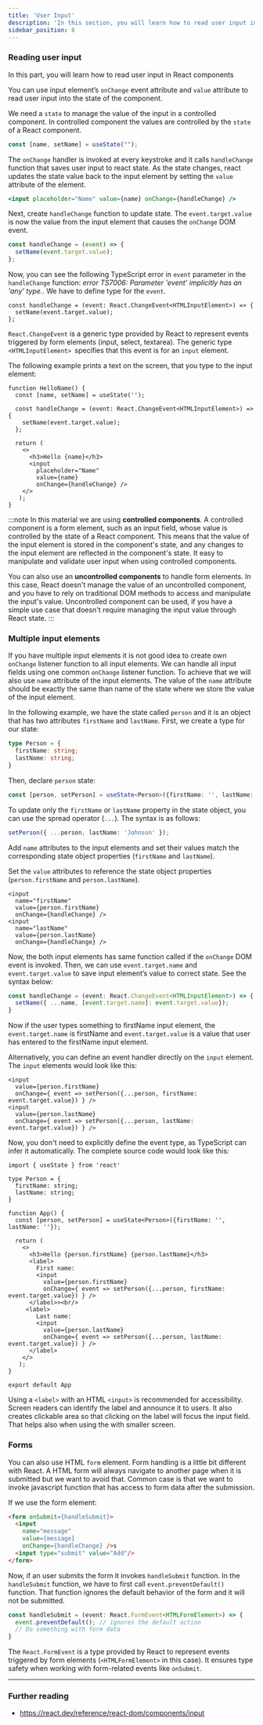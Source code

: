 ```yaml
---
title: 'User Input'
description: 'In this section, you will learn how to read user input in React components'
sidebar_position: 8
---
```

### Reading user input
In this part, you will learn how to read user input in React components

You can use input element’s `onChange` event attribute and `value` attribute to read user input into the state of the component. 

We need a `state` to manage the value of the input in a controlled component. In controlled component the values are controlled by the `state` of a React component. 
```js
const [name, setName] = useState("");
```
The `onChange` handler is invoked at every keystroke and it calls `handleChange` function that saves user input to react state. As the state changes, react updates the state value back to the input element by setting the `value` attribute of the element.
```jsx
<input placeholder="Name" value={name} onChange={handleChange} />
```
Next, create `handleChange` function to update state. The `event.target.value` is now the value from the input element that causes the `onChange`  DOM event.
```jsx
const handleChange = (event) => {
  setName(event.target.value);
};
```
Now, you can see the following TypeScript error in `event` parameter in the `handleChange` function: *error TS7006: Parameter 'event' implicitly has an 'any' type.*. We have to define type for the `event`.

```tsx
const handleChange = (event: React.ChangeEvent<HTMLInputElement>) => {
  setName(event.target.value); 
};
```
`React.ChangeEvent` is a generic type provided by React to represent events triggered by form elements (input, select, textarea). The generic type `<HTMLInputElement> `specifies that this event is for an `input` element.

The following example prints a text on the screen, that you type to the input element:

```tsx
function HelloName() {
  const [name, setName] = useState('');
  
  const handleChange = (event: React.ChangeEvent<HTMLInputElement>) => {
    setName(event.target.value); 
  };
  
  return (
    <>
      <h3>Hello {name}</h3>
      <input 
        placeholder="Name" 
        value={name} 
        onChange={handleChange} />
    </>
   );
}
```
:::note
In this material we are using **controlled components**. A controlled component is a form element, such as an input field, whose value is controlled by the state of a React component. This means that the value of the input element is stored in the component's state, and any changes to the input element are reflected in the component's state. It easy to manipulate and validate user input when using controlled components.

You can also use an **uncontrolled components** to handle form elements. In this case, React doesn't manage the value of an uncontrolled component, and you have to rely on traditional DOM methods to access and manipulate the input's value. Uncontrolled component can be used, if you have a simple use case that doesn't require managing the input value through React state.
:::

### Multiple input elements
If you have multiple input elements it is not good idea to create own `onChange` listener function to all input elements. We can handle all input fields using one common `onChange` listener function. To achieve that we will also use `name` attribute of the input elements. The value of the `name` attribute should be exactly the same than name of the state where we store the value of the input element.

In the following example, we have the state called `person` and it is an object that has two attributes `firstName` and `lastName`. First, we create a type for our state:
```ts
type Person = {
  firstName: string;
  lastName: string;
}
```
Then, declare `person` state:
```ts
const [person, setPerson] = useState<Person>({firstName: '', lastName: ''});
```
To update only the `firstName` or `lastName` property in the state object, you can use the spread operator (`...`). The syntax is as follows:
```ts
setPerson({ ...person, lastName: 'Johnson' });
```
Add `name` attributes to the input elements and set their values match the corresponding state object properties (`firstName` and `lastName`).

Set the `value` attributes to reference the state object properties (`person.firstName` and `person.lastName`).
```tsx
<input 
  name="firstName"
  value={person.firstName} 
  onChange={handleChange} />
<input 
  name="lastName"
  value={person.lastName} 
  onChange={handleChange} />
```
Now, the both input elements has same function called if the `onChange` DOM event is invoked. Then, we can use `event.target.name` and `event.target.value` to save input element’s value to correct state. See the syntax below:

```ts
const handleChange = (event: React.ChangeEvent<HTMLInputElement>) => {
  setName({ ...name, [event.target.name]: event.target.value});
}
```
Now if the user types something to firstName input element, the `event.target.name` is firstName and `event.target.value` is a value that user has entered to the firstName input element.

Alternatively, you can define an event handler directly on the `input` element. The `input` elements would look like this:
```tsx
<input 
  value={person.firstName} 
  onChange={ event => setPerson({...person, firstName: event.target.value}) } />
<input 
  value={person.lastName} 
  onChange={ event => setPerson({...person, lastName: event.target.value}) } />
```
Now, you don't need to explicitly define the event type, as TypeScript can infer it automatically. The complete source code would look like this:
```tsx
import { useState } from 'react'

type Person = {
  firstName: string;
  lastName: string;
}

function App() {
  const [person, setPerson] = useState<Person>({firstName: '', lastName: ''});
 
  return (
    <>
      <h3>Hello {person.firstName} {person.lastName}</h3>
      <label>
        First name:
        <input 
          value={person.firstName} 
          onChange={ event => setPerson({...person, firstName: event.target.value}) } />
      </label>><br/>
     <label>
        Last name:
        <input 
          value={person.lastName} 
          onChange={ event => setPerson({...person, lastName: event.target.value}) } />
      </label>   
    </>
   );
}

export default App
```
Using a `<label>` with an HTML `<input>` is recommended for accessibility. Screen readers can identify the label and announce it to users. It also creates clickable area so that clicking on the label will focus the input field. That helps also when using the with smaller screen. 

### Forms
You can also use HTML `form` element. Form handling is a little bit different with React. A HTML form will always navigate to another page when it is submitted but we want to avoid that. Common case is that we want to invoke javascript function that has access to form data after the submission.

If we use the form element:
```html
<form onSubmit={handleSubmit}>
  <input 
    name="message"
    value={message}
    onChange={handleChange} />s
  <input type="submit" value="Add"/>
</form>
```
Now, if an user submits the form it invokes `handleSubmit` function. In the `handleSubmit` function, we have to first call `event.preventDefault()` function. That function ignores the default behavior of the form and it will not be submitted.
```ts
const handleSubmit = (event: React.FormEvent<HTMLFormElement>) => {
  event.preventDefault(); // ignores the default action 
  // Do something with form data
}
```
The `React.FormEvent` is a type provided by React to represent events triggered by form elements (`<HTMLFormElement>` in this case). It ensures type safety when working with form-related events like `onSubmit`.

---
### Further reading
- https://react.dev/reference/react-dom/components/input
